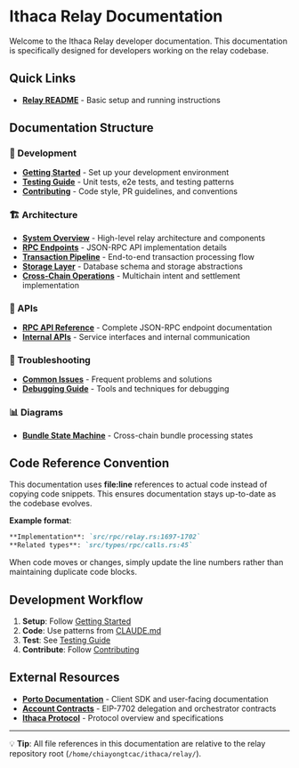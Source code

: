 # Ithaca Relay Documentation

Welcome to the Ithaca Relay developer documentation. This documentation is specifically designed for developers working on the relay codebase.

## Quick Links

- **[Relay README](../README.md)** - Basic setup and running instructions

## Documentation Structure

### 🚀 Development
- **[Getting Started](development/getting-started.md)** - Set up your development environment
- **[Testing Guide](development/testing.md)** - Unit tests, e2e tests, and testing patterns
- **[Contributing](development/contributing.md)** - Code style, PR guidelines, and conventions

### 🏗️ Architecture
- **[System Overview](architecture/overview.md)** - High-level relay architecture and components
- **[RPC Endpoints](architecture/rpc-endpoints.md)** - JSON-RPC API implementation details
- **[Transaction Pipeline](architecture/transaction-pipeline.md)** - End-to-end transaction processing flow
- **[Storage Layer](architecture/storage-layer.md)** - Database schema and storage abstractions
- **[Cross-Chain Operations](architecture/cross-chain.md)** - Multichain intent and settlement implementation

### 📡 APIs
- **[RPC API Reference](apis/rpc-reference.md)** - Complete JSON-RPC endpoint documentation
- **[Internal APIs](apis/internal-apis.md)** - Service interfaces and internal communication

### 🔧 Troubleshooting
- **[Common Issues](troubleshooting/common-issues.md)** - Frequent problems and solutions
- **[Debugging Guide](troubleshooting/debugging.md)** - Tools and techniques for debugging

### 📊 Diagrams
- **[Bundle State Machine](diagrams/bundle_state_machine.svg)** - Cross-chain bundle processing states

## Code Reference Convention

This documentation uses **file:line** references to actual code instead of copying code snippets. This ensures documentation stays up-to-date as the codebase evolves.

**Example format**:
```markdown
**Implementation**: `src/rpc/relay.rs:1697-1702`
**Related types**: `src/types/rpc/calls.rs:45`
```

When code moves or changes, simply update the line numbers rather than maintaining duplicate code blocks.

## Development Workflow

1. **Setup**: Follow [Getting Started](development/getting-started.md)
2. **Code**: Use patterns from [CLAUDE.md](../CLAUDE.md)
3. **Test**: See [Testing Guide](development/testing.md) 
4. **Contribute**: Follow [Contributing](development/contributing.md)

## External Resources

- **[Porto Documentation](https://github.com/ithacaxyz/porto)** - Client SDK and user-facing documentation
- **[Account Contracts](https://github.com/ithacaxyz/account)** - EIP-7702 delegation and orchestrator contracts
- **[Ithaca Protocol](https://porto.sh)** - Protocol overview and specifications

---

💡 **Tip**: All file references in this documentation are relative to the relay repository root (`/home/chiayongtcac/ithaca/relay/`).